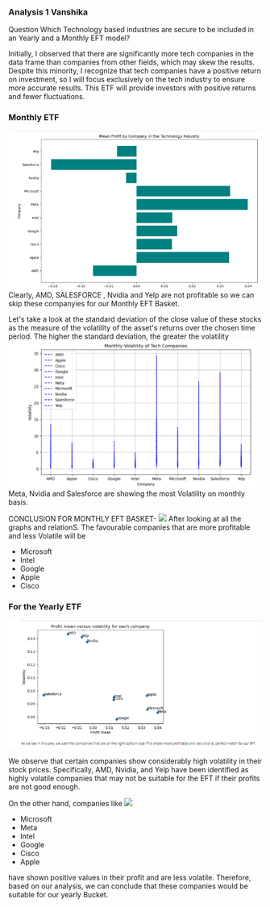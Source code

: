 ### Analysis 1 Vanshika 

Question 
Which Technology based industries are secure to be included in an Yearly and a Monthly EFT model?

Initially, I observed that there are significantly more tech companies in the data frame than companies from other fields, which may skew the results. Despite this minority, I recognize that tech companies have a positive return on investment, 
so I will focus exclusively on the tech industry to ensure more accurate results. This ETF will provide investors with positive returns and fewer fluctuations. 
### Monthly ETF
![Monthly Profit](images/Screenshot%202023-04-10%20201927.png)
Clearly, AMD, SALESFORCE , Nvidia and Yelp are not profitable so we can skip these companyies for our Monthly EFT Basket.

Let's take a look at the  standard deviation of the close value of these stocks as the measure of the volatility of the asset's returns over the chosen time period. The higher the standard deviation, the greater the volatility
![Monthly Volatility](images/A1a.png)
Meta, Nvidia and Salesforce are showing the most Volatility on monthly basis. 

CONCLUSION FOR MONTHLY EFT BASKET-
![](https://tse4.mm.bing.net/th?id=OIP.0IkVQ7FUR0vFqbYE-PNYFgHaE8&pid=Api&P=0)
After looking at all the graphs and relationS. The favourable companies that are more profitable and less Volatile will be

- Microsoft
- Intel
- Google
- Apple
- Cisco


### For the Yearly ETF

![Alt text](images/Screenshot%202023-04-10%20201950.png)

We observe that certain companies show considerably high volatility in their stock prices. Specifically, AMD, Nvidia, and Yelp have been identified as highly volatile companies that may not be suitable for the EFT if their profits are not good enough.

On the other hand, companies like 
![](https://tse4.mm.bing.net/th?id=OIP.UmM-ZlsC_G3p6usKR95i0QHaEK&pid=Api&P=0)
- Microsoft
- Meta
- Intel
- Google
- Cisco
- Apple

have shown positive values in their profit and are less volatile. Therefore, based on our analysis, we can conclude that these companies would be suitable for our yearly Bucket.


